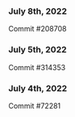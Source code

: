 ### July 8th, 2022

Commit #208708

### July 5th, 2022

Commit #314353


### July 4th, 2022

Commit #72281
